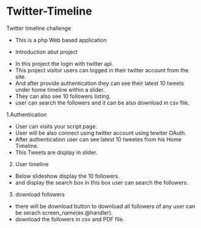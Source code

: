 # Twitter-Timeline
Twitter timeline challenge

- This is a php Web based application

* Introduction abut project

- In this project the login with twitter api.
- This project visitor users can logged in their twitter account from the site.
- And after provide authentication they can see their latest 10 tweets under home timeline within a slider. 
- They can also see 10 followers listing.
- user can search the followers and it can be also download in csv file.

1.Authentication
- User can visits your script page.
- User will be also connect using twitter account using tewiter OAuth.
- After authentication user can see latest 10 tweetes from his Home Timeline.
- This Tweets are display in slider.

2. User timeline
- Below slideshow display the 10 followers.
- and display the search box in this box user can search the followers.

3. download followers
- there will be download button to download all followers of any user can be serach screen_name(ex.@handler).
- download the followers in csv and PDF file. 
